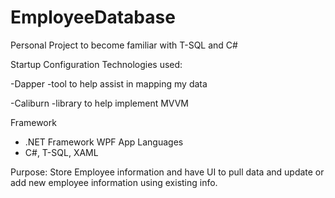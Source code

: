 # EmployeeDatabase
Personal Project to become familiar with T-SQL and C#

Startup Configuration Technologies used:

  -Dapper
    -tool to help assist in mapping my data
    
  -Caliburn
    -library to help implement MVVM

Framework
  - .NET Framework WPF App
Languages
  - C#, T-SQL, XAML

Purpose: Store Employee information and have UI to pull data and update or add new employee information using existing info. 
